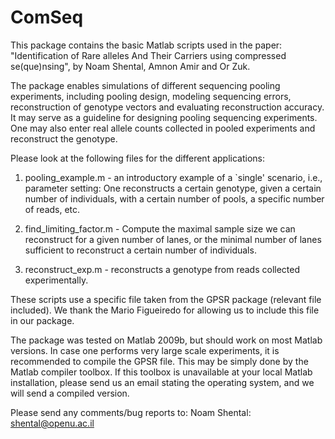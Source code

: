 ComSeq
======

This package contains the basic Matlab scripts used in the paper: "Identification of Rare alleles And Their Carriers using compressed se(que)nsing", by Noam Shental, Amnon Amir and Or Zuk. 

The package enables simulations of different sequencing pooling experiments, including pooling design, modeling sequencing errors, reconstruction of genotype vectors and evaluating reconstruction accuracy. 
It may serve as a guideline for designing pooling sequencing experiments.
One may also enter real allele counts collected in pooled experiments and reconstruct the genotype.

Please look at the following files for the different applications:
1) pooling_example.m - an introductory example of a `single' scenario, i.e., parameter setting: One reconstructs a certain genotype, given a certain number of individuals, with a certain number of pools, a specific number of reads, etc.  

2) find_limiting_factor.m - Compute the maximal sample size we can reconstruct for a given number of lanes, or the minimal number of lanes sufficient to reconstruct a certain number of individuals.

3) reconstruct_exp.m - reconstructs a genotype from reads collected experimentally.


These scripts use a specific file taken from the GPSR package (relevant file included). 
We thank the Mario Figueiredo for allowing us to include this file in our package.

The package was tested on Matlab 2009b, but should work on most Matlab versions. In case one performs very large scale experiments, it is recommended to compile the GPSR file.  This may be simply done by the Matlab compiler toolbox.  If this toolbox is unavailable at your local Matlab installation, please send us an email stating the operating system, and we will send a compiled version. 

Please send any comments/bug reports to: Noam Shental: shental@openu.ac.il 
